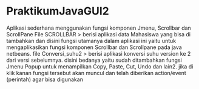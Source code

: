 # PraktikumJavaGUI2
Aplikasi sederhana menggunakan fungsi komponen Jmenu, Scrollbar dan ScrollPane
File SCROLLBAR > berisi aplikasi data Mahasiswa yang bisa di tambahkan dan disini fungsi utamanya dalam aplikasi ini yaitu untuk mengaplikasikan fungsi komponen Scrollbar dan Scrollpane pada java netbeans.
file Conversi_suhu2 > berisi aplikasi konversi suhu version ke 2 dari versi sebelumnya. disini bedanya yaitu sudah ditambahkan fungsi Jmenu Popup untuk menampilkan Copy, Paste, Cut, Undo dan lain2. jika di klik kanan fungsi tersebut akan muncul dan telah diberikan action/event (perintah) agar bisa digunakan 
